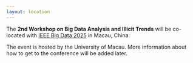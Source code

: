 ```yaml
---
layout: location
---
```


The **2nd Workshop on Big Data Analysis and Illicit Trends** will be co-located with [IEEE Big Data 2025](https://conferences.cis.um.edu.mo/ieeebigdata2025/) in Macau, China.

The event is hosted by the University of Macau. More information about how to get to the conference will be added later.